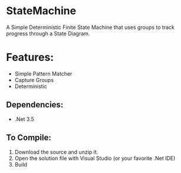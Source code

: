 StateMachine
============

A Simple Deterministic Finite State Machine that uses groups to track progress through a State Diagram.

# Features:

- Simple Pattern Matcher
- Capture Groups
- Deterministic

## Dependencies:

- .Net 3.5

## To Compile:

1. Download the source and unzip it.
2. Open the solution file with Visual Studio (or your favorite .Net IDE)
3. Build
